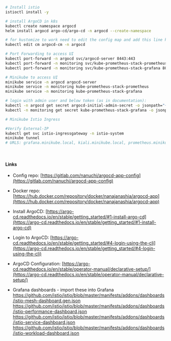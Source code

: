 ```bash
# Install istio
istioctl install -y

# install ArgoCD in k8s
kubectl create namespace argocd
helm install argocd argo-cd/argo-cd -n argocd --create-namespace

# for kustomize to work need to edit the config map and add this line kustomize.buildOptions: --enable-helm to the data section
kubectl edit cm argocd-cm -n argocd

# Port Forwarding to access UI
kubectl port-forward -n argocd svc/argocd-server 8443:443
kubectl port-forward -n monitoring svc/kube-prometheus-stack-prometheus 9090:9090
kubectl port-forward -n monitoring svc/kube-prometheus-stack-grafana 8080:80

# Minikube to access UI
minikube service -n argocd argocd-server
minikube service -n monitoring kube-prometheus-stack-prometheus
minikube service -n monitoring kube-prometheus-stack-grafana

# login with admin user and below token (as in documentation):
kubectl -n argocd get secret argocd-initial-admin-secret -o jsonpath="{.data.password}" | base64 --decode
kubectl -n monitoring get secret kube-prometheus-stack-grafana -o jsonpath="{.data.admin-password}" | base64 --decode

# Minikube Istio Ingress

#Verify External-IP
kubectl get svc istio-ingressgateway -n istio-system
minikube tunnel
# URLS: grafana.minikube.local, kiali.minikube.local, prometheus.minikube.local

```
</br>

#### Links

* Config repo: [https://gitlab.com/nanuchi/argocd-app-config](https://gitlab.com/nanuchi/argocd-app-config)

* Docker repo: [https://hub.docker.com/repository/docker/nanajanashia/argocd-app](https://hub.docker.com/repository/docker/nanajanashia/argocd-app)

* Install ArgoCD: [https://argo-cd.readthedocs.io/en/stable/getting_started/#1-install-argo-cd](https://argo-cd.readthedocs.io/en/stable/getting_started/#1-install-argo-cd)

* Login to ArgoCD: [https://argo-cd.readthedocs.io/en/stable/getting_started/#4-login-using-the-cli](https://argo-cd.readthedocs.io/en/stable/getting_started/#4-login-using-the-cli)

* ArgoCD Configuration: [https://argo-cd.readthedocs.io/en/stable/operator-manual/declarative-setup/](https://argo-cd.readthedocs.io/en/stable/operator-manual/declarative-setup/)

* Grafana dashboards - import these into Grafana
https://github.com/istio/istio/blob/master/manifests/addons/dashboards/istio-mesh-dashboard.gen.json
https://github.com/istio/istio/blob/master/manifests/addons/dashboards/istio-performance-dashboard.json
https://github.com/istio/istio/blob/master/manifests/addons/dashboards/istio-service-dashboard.json
https://github.com/istio/istio/blob/master/manifests/addons/dashboards/istio-workload-dashboard.json